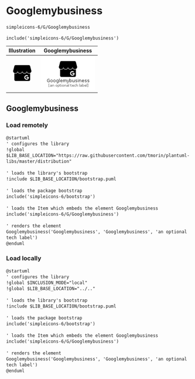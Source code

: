 # Googlemybusiness


```text
simpleicons-6/G/Googlemybusiness
```

```text
include('simpleicons-6/G/Googlemybusiness')
```



| Illustration | Googlemybusiness |
| :---: | :---: |
| ![illustration for Illustration](../../simpleicons-6/G/Googlemybusiness.png) | ![illustration for Googlemybusiness](../../simpleicons-6/G/Googlemybusiness.Local.png) |




## Googlemybusiness

### Load remotely
```plantuml
@startuml
' configures the library
!global $LIB_BASE_LOCATION="https://raw.githubusercontent.com/tmorin/plantuml-libs/master/distribution"

' loads the library's bootstrap
!include $LIB_BASE_LOCATION/bootstrap.puml

' loads the package bootstrap
include('simpleicons-6/bootstrap')

' loads the Item which embeds the element Googlemybusiness
include('simpleicons-6/G/Googlemybusiness')

' renders the element
Googlemybusiness('Googlemybusiness', 'Googlemybusiness', 'an optional tech label')
@enduml
```

### Load locally
```plantuml
@startuml
' configures the library
!global $INCLUSION_MODE="local"
!global $LIB_BASE_LOCATION="../.."

' loads the library's bootstrap
!include $LIB_BASE_LOCATION/bootstrap.puml

' loads the package bootstrap
include('simpleicons-6/bootstrap')

' loads the Item which embeds the element Googlemybusiness
include('simpleicons-6/G/Googlemybusiness')

' renders the element
Googlemybusiness('Googlemybusiness', 'Googlemybusiness', 'an optional tech label')
@enduml
```

